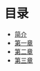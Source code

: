 # 目录

* [简介](README.md)
* [第一章](chapter1/chapter1.0.md)
* [第二章](chapter2/chapter2.0.md)
* [第三章](chapter3/chapter3.0,md)

